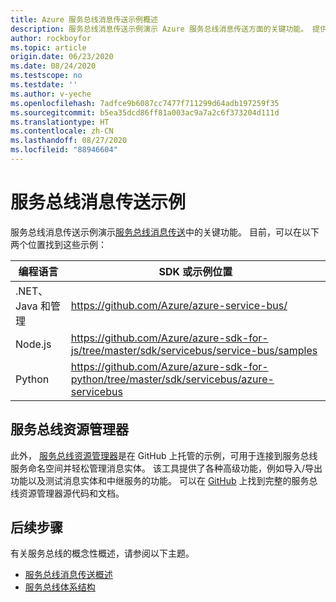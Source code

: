 ```yaml
---
title: Azure 服务总线消息传送示例概述
description: 服务总线消息传送示例演示 Azure 服务总线消息传送方面的关键功能。 提供指向 GitHub 上的示例的链接。
author: rockboyfor
ms.topic: article
origin.date: 06/23/2020
ms.date: 08/24/2020
ms.testscope: no
ms.testdate: ''
ms.author: v-yeche
ms.openlocfilehash: 7adfce9b6087cc7477f711299d64adb197259f35
ms.sourcegitcommit: b5ea35dcd86ff81a003ac9a7a2c6f373204d111d
ms.translationtype: HT
ms.contentlocale: zh-CN
ms.lasthandoff: 08/27/2020
ms.locfileid: "88946604"
---
```

# <a name="service-bus-messaging-samples"></a>服务总线消息传送示例
服务总线消息传送示例演示[服务总线消息传送](https://www.azure.cn/home/features/service-bus/)中的关键功能。 目前，可以在以下两个位置找到这些示例：

| 编程语言 | SDK 或示例位置 |
| -------------------- | ----------------------- |
| .NET、Java 和管理 | https://github.com/Azure/azure-service-bus/ |
| Node.js | https://github.com/Azure/azure-sdk-for-js/tree/master/sdk/servicebus/service-bus/samples |
| Python | https://github.com/Azure/azure-sdk-for-python/tree/master/sdk/servicebus/azure-servicebus |

## <a name="service-bus-explorer"></a>服务总线资源管理器

此外， [服务总线资源管理器](https://github.com/paolosalvatori/ServiceBusExplorer)是在 GitHub 上托管的示例，可用于连接到服务总线服务命名空间并轻松管理消息实体。 该工具提供了各种高级功能，例如导入/导出功能以及测试消息实体和中继服务的功能。 可以在 [GitHub](https://github.com/paolosalvatori/ServiceBusExplorer) 上找到完整的服务总线资源管理器源代码和文档。

## <a name="next-steps"></a>后续步骤

有关服务总线的概念性概述，请参阅以下主题。

* [服务总线消息传送概述](service-bus-messaging-overview.md)
* [服务总线体系结构](./service-bus-messaging-overview.md)

<!-- Update_Description: update meta properties, wording update, update link -->